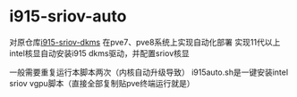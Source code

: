 # i915-sriov-auto
对原仓库[i915-sriov-dkms](https://github.com/strongtz/i915-sriov-dkms) 
在pve7、pve8系统上实现自动化部署
实现11代以上intel核显自动安装i915 dkms驱动，并配置sriov核显

一般需要重复运行本脚本两次（内核自动升级导致）
i915auto.sh是一键安装intel sriov vgpu脚本（直接全部复制贴pve终端运行就是）
